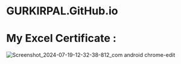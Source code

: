# GURKIRPAL.GitHub.io
# **My Excel Certificate  :**

![Screenshot_2024-07-19-12-32-38-812_com android chrome-edit](https://github.com/user-attachments/assets/9e195e25-a3d9-441d-924f-f7b6aeac18d6)
